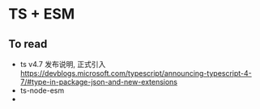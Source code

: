 # TS + ESM

## To read

- ts v4.7 发布说明, 正式引入 https://devblogs.microsoft.com/typescript/announcing-typescript-4-7/#type-in-package-json-and-new-extensions
- ts-node-esm
-
